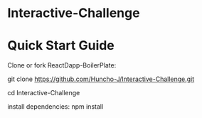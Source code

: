 # Interactive-Challenge

# Quick Start Guide

Clone or fork ReactDapp-BoilerPlate:

   git clone https://github.com/Huncho-J/Interactive-Challenge.git

   cd Interactive-Challenge
   
   install dependencies: npm install
